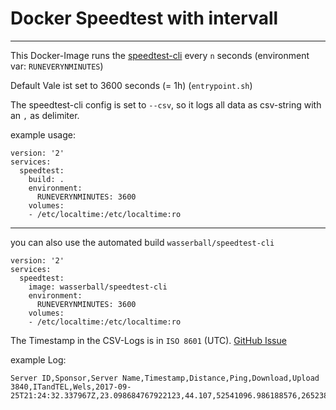 # Docker Speedtest with intervall
---

This Docker-Image runs the [speedtest-cli](https://github.com/sivel/speedtest-cli) every `n` seconds (environment var: `RUNEVERYNMINUTES`)

Default Vale ist set to 3600 seconds (= 1h) (`entrypoint.sh`)

The speedtest-cli config is set to `--csv`, so it logs all data as csv-string with an `,` as delimiter.


example usage:

```
version: '2'
services:
  speedtest:
    build: .
    environment:
      RUNEVERYNMINUTES: 3600
    volumes:
    - /etc/localtime:/etc/localtime:ro
```




---


you can also use the automated build `wasserball/speedtest-cli`

```
version: '2'
services:
  speedtest:
    image: wasserball/speedtest-cli
    environment:
      RUNEVERYNMINUTES: 3600
    volumes:
    - /etc/localtime:/etc/localtime:ro
```


The Timestamp in the CSV-Logs is in `ISO 8601` (UTC). [GitHub Issue](https://github.com/sivel/speedtest-cli/issues/387)

example Log:

```
Server ID,Sponsor,Server Name,Timestamp,Distance,Ping,Download,Upload
3840,ITandTEL,Wels,2017-09-25T21:24:32.337967Z,23.098684767922123,44.107,52541096.986188576,26523836.39776792
```

